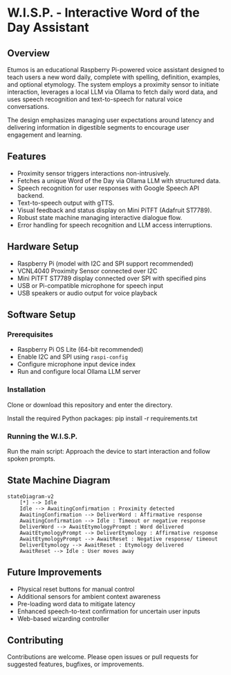 # W.I.S.P. - Interactive Word of the Day Assistant

## Overview
Etumos is an educational Raspberry Pi-powered voice assistant designed to teach users a new word daily, complete with spelling, definition, examples, and optional etymology. The system employs a proximity sensor to initiate interaction, leverages a local LLM via Ollama to fetch daily word data, and uses speech recognition and text-to-speech for natural voice conversations.

The design emphasizes managing user expectations around latency and delivering information in digestible segments to encourage user engagement and learning.

## Features
- Proximity sensor triggers interactions non-intrusively.
- Fetches a unique Word of the Day via Ollama LLM with structured data.
- Speech recognition for user responses with Google Speech API backend.
- Text-to-speech output with gTTS.
- Visual feedback and status display on Mini PiTFT (Adafruit ST7789).
- Robust state machine managing interactive dialogue flow.
- Error handling for speech recognition and LLM access interruptions.

## Hardware Setup
- Raspberry Pi (model with I2C and SPI support recommended)
- VCNL4040 Proximity Sensor connected over I2C
- Mini PiTFT ST7789 display connected over SPI with specified pins
- USB or Pi-compatible microphone for speech input
- USB speakers or audio output for voice playback

## Software Setup

### Prerequisites
- Raspberry Pi OS Lite (64-bit recommended)
- Enable I2C and SPI using `raspi-config`
- Configure microphone input device index
- Run and configure local Ollama LLM server

### Installation

Clone or download this repository and enter the directory.

Install the required Python packages:
pip install -r requirements.txt

### Running the W.I.S.P.

Run the main script: Approach the device to start interaction and follow spoken prompts.

## State Machine Diagram

```mermaid
stateDiagram-v2
    [*] --> Idle
    Idle --> AwaitingConfirmation : Proximity detected
    AwaitingConfirmation --> DeliverWord : Affirmative response
    AwaitingConfirmation --> Idle : Timeout or negative response
    DeliverWord --> AwaitEtymologyPrompt : Word delivered
    AwaitEtymologyPrompt --> DeliverEtymology : Affirmative respomse
    AwaitEtymologyPrompt --> AwaitReset : Negative response/ timeout
    DeliverEtymology --> AwaitReset : Etymology delivered
    AwaitReset --> Idle : User moves away
```

## Future Improvements

- Physical reset buttons for manual control
- Additional sensors for ambient context awareness
- Pre-loading word data to mitigate latency
- Enhanced speech-to-text confirmation for uncertain user inputs
- Web-based wizarding controller

## Contributing

Contributions are welcome. Please open issues or pull requests for suggested features, bugfixes, or improvements.
